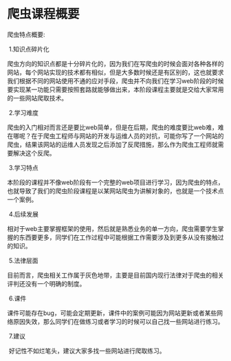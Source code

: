 # 爬虫课程概要

爬虫特点概要:

​	1.知识点碎片化

​		爬虫方向的知识点都是十分碎片化的，因为我们在写爬虫的时候会面对各种各样的网站，每个网站实现的技术都有相似，但是大多数时候还是有区别的，这也就要求我们根据不同的网站使用不通的应对手段，爬虫并不向我们在学习web阶段的时候要实现某一功能只需要按照套路就能够做出来，本阶段课程主要就是交给大家常用的一些网站爬取技术。

​	2.学习难度

​		爬虫的入门相对而言还是要比web简单，但是在后期，爬虫的难度要比web难，难在哪呢？在于爬虫工程师与网站的开发与运维人员的对抗，可能你写了一个网站的爬虫，结果该网站的运维人员发现之后添加了反爬措施，那么作为爬虫工程师就需要解决这个反爬。

​	3.学习特点

​		本阶段的课程并不像web阶段有一个完整的web项目进行学习，因为爬虫的特点，也就导致了我们的爬虫阶段课程是以某网站爬虫为讲解对象的，也就是一个技术点一个案例。

​	4.后续发展

​		相对于web主要掌握框架的使用，然后就是熟悉业务的单一方向，爬虫需要学生掌握的东西要更多，同学们在工作过程中可能根据工作需要涉及到更多从没有接触过的知识。

​	5.法律层面

​		目前而言，爬虫相关工作属于灰色地带，主要是目前国内现行法律对于爬虫的相关评判还没有一个明确的制度。

​	6.课件

​		课件可能存在bug，可能会定期更新，课件中的案例可能因为网站更新或者某些网络原因失效，那么同学们在做练习或者学习的时候可以自己找一些网站进行练习。

​	7.建议

​		好记性不如烂笔头，建议大家多找一些网站进行爬取练习。